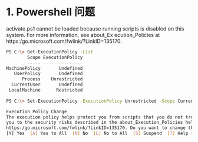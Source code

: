 # 1. Powershell 问题

activate.ps1 cannot be loaded because running scripts is disabled on this system. For more information, see about_Ex ecution_Policies at https:/go.microsoft.com/fwlink/?LinkID=135170.

```bash
PS C:\> Get-ExecutionPolicy -List
        Scope ExecutionPolicy
        ----- ---------------
MachinePolicy       Undefined
   UserPolicy       Undefined
      Process    Unrestricted
  CurrentUser       Undefined
 LocalMachine      Restricted
 
PS C:\> Set-ExecutionPolicy -ExecutionPolicy Unrestricted -Scope CurrentUser

Execution Policy Change
The execution policy helps protect you from scripts that you do not trust. Changing the execution policy might expose
you to the security risks described in the about_Execution_Policies help topic at
https:/go.microsoft.com/fwlink/?LinkID=135170. Do you want to change the execution policy?
[Y] Yes  [A] Yes to All  [N] No  [L] No to All  [S] Suspend  [?] Help (default is "N"): A
```

